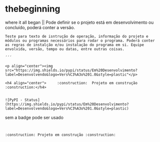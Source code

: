 # thebeginning
where it all began || Pode definir se o projeto está em desenvolvimento ou concluído, poderá conter a versão.


```
Teste para texto de isntrução de operação, informação do projeto e módulos ou programas necessários para rodar o programa. Poderá conter as regras de instalção e/ou instalação do programa em si. Equipe envolvida, versão, tempo ou datas, entre outras coisas.

´´´

<p align="center"><img src="https://img.shields.io/pypi/status/Em%20Desenvolvimento?label=Desenvolvendo&logo=Vers%C3%A3o%201.0&style=plastic"</p>

<h4 align="center">     :construction:  Projeto em construção  :construction:</h4>


![PyPI - Status](https://img.shields.io/pypi/status/Em%20Desenvolvimento?label=Desenvolvendo&logo=Vers%C3%A3o%201.0&style=plastic)

```
sem a badge pode ser usado
```


:construction: Projeto em construção :construction:
